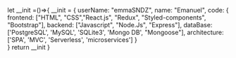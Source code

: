 
let __init =()=>{
     __init = { 
        userName: "emmaSNDZ",
        name: "Emanuel",
        code: {
            frontend:   ["HTML", "CSS","React.js", "Redux", "Styled-components", "Bootstrap"],
            backend:    ["Javascript", "Node.Js", "Express"],
            dataBase:   ['PostgreSQL', 'MySQL', 'SQLite3', 'Mongo DB', "Mongoose"],
            architecture: ['SPA', 'MVC', 'Serverless', 'microservices']
              }    
        }
    return __init
}

